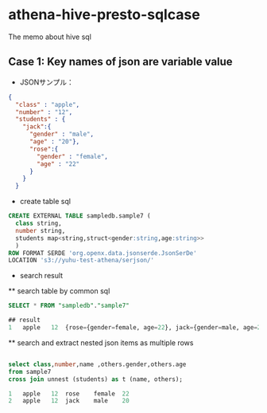 # athena-hive-presto-sqlcase
The memo about hive sql


## Case 1: Key names of json are variable value

* JSONサンプル：
```JSON
{
  "class" : "apple",
  "number" : "12",
  "students" : {
    "jack":{
      "gender" : "male",
      "age" : "20"},
      "rose":{
        "gender" : "female",
        "age" : "22"
      }
    }
  }
```

* create table sql

```sql
CREATE EXTERNAL TABLE sampledb.sample7 (
  class string,
  number string,
  students map<string,struct<gender:string,age:string>>
  )           
ROW FORMAT SERDE 'org.openx.data.jsonserde.JsonSerDe'
LOCATION 's3://yuhu-test-athena/serjson/' 
```

* search result  

** search table by common sql  
```sql
SELECT * FROM "sampledb"."sample7"

## result
1	apple	12	{rose={gender=female, age=22}, jack={gender=male, age=20}}

```
** search and extract nested json items as multiple rows

```sql

select class,number,name ,others.gender,others.age
from sample7
cross join unnest (students) as t (name, others);

1	apple	12	rose	female	22
2	apple	12	jack	male	20

```
